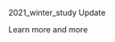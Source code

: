 2021_winter_study Update

Learn more and more

<!-- md(markdown): 서식이 있는 문서를 작성하는 것
#: markdown의 제목 작성 태그 -->
